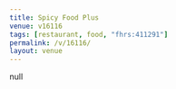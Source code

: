 ```yaml
---
title: Spicy Food Plus
venue: v16116
tags: [restaurant, food, "fhrs:411291"]
permalink: /v/16116/
layout: venue
---
```

null